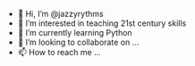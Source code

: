 - 👋 Hi, I’m @jazzyrythms
- 👀 I’m interested in teaching 21st century skills
- 🌱 I’m currently learning Python
- 💞️ I’m looking to collaborate on ...
- 📫 How to reach me ...

<!---
jazzyrythms/jazzyrythms is a ✨ special ✨ repository because its `README.md` (this file) appears on your GitHub profile.
You can click the Preview link to take a look at your changes.
--->
